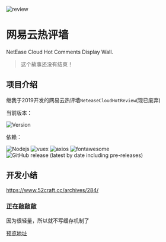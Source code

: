 ![review](https://cdn.jsdelivr.net/gh/pluginskers/cdn/2021/20210427203907.png)

# 网易云热评墙

NetEase Cloud Hot Comments Display Wall.

> 这个故事还没有结束！

## 项目介绍 ##

继我于2019开发的网易云热评墙`NeteaseCloudHotReview`(现已废弃)

当前版本：

![Version](https://img.shields.io/github/v/release/PluginsKers/NeteaseCloudMusicWall?include_prereleases&label=Version)

依赖：

![Nodejs](https://img.shields.io/npm/v/node?label=Nodejs)
![vuex](https://img.shields.io/npm/v/vuex?label=vuex)
![axios](https://img.shields.io/npm/v/axios?label=axios)
![fontawesome](https://img.shields.io/npm/v/fontawesome?label=fontawesome)
![GitHub release (latest by date including pre-releases)](https://img.shields.io/github/v/release/Binaryify/NeteaseCloudMusicApi?include_prereleases&label=API)

## 开发小结 ##

https://www.52craft.cc/archives/284/

### 正在敲敲敲 ##

因为很轻量，所以就不写缓存机制了

[预览地址](https://pluginskers.github.io/)
